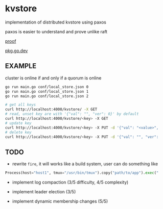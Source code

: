 # kvstore

implementation of distributed kvstore using paxos

paxos is easier to understand and prove unlike raft

[proof](https://github.com/fbundle/dist_kvstore/blob/master/docs/paxos.pdf)

[pkg.go.dev](https://pkg.go.dev/github.com/fbundle/paxos)

## EXAMPLE

cluster is online if and only if a quorum is online

```bash
go run main.go conf/local_store.json 0
go run main.go conf/local_store.json 1
go run main.go conf/local_store.json 2
```

```bash
# get all keys
curl http://localhost:4000/kvstore/ -X GET
# read, unset key are with '{"val": "", "ver": 0}' by default 
curl http://localhost:4000/kvstore/<key> -X GET
# update key 
curl http://localhost:4000/kvstore/<key> -X PUT -d '{"val": "<value>", "ver": <ver>}'
# delete key
curl http://localhost:4000/kvstore/<key> -X PUT -d '{"val": "", "ver": <ver>}'
```

## TODO 

- rewrite `fire`, it will works like a build system, user can do something like

```python
Process(host="host1", tmux="/usr/bin/tmux").copy("path/to/app").exec("./run {config} {node_id}").commit()
```

- implement log compaction (3/5 difficulty, 4/5 complexity)

- implement leader election (3/5)

- implement dynamic membership changes (5/5)
